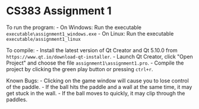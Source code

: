 # CS383 Assignment 1

To run the program:
    - On Windows: Run the executable `executable\assignment1_windows.exe`
    - On Linux: Run the executable `executable/assignment1_linux`

To compile:
    - Install the latest version of Qt Creator and Qt 5.10.0 from `https://www.qt.io/download-qt-installer`.
    - Launch Qt Creator, click "Open Project" and choose the file `assignment1\assignment1.pro`.
    - Compile the project by clicking the green play button or pressing `ctrl+r`.

Known Bugs:
    - Clicking on the game window will cause you to lose control of the paddle.
    - If the ball hits the paddle and a wall at the same time, it may get stuck in the wall.
    - If the ball moves to quickly, it may clip through the paddles.
